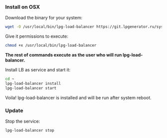 ### Install on OSX

Download the binary for your system:

```bash
wget -O /usr/local/bin/lpg-load-balancer https://git.lpgenerator.ru/sys/lpg-load-balancer/releases/download/lpg-load-balancer-OSX
```

Give it permissions to execute:

```bash
chmod +x /usr/local/bin/lpg-load-balancer
```

**The rest of commands execute as the user who will run lpg-load-balancer.**

Install LB as service and start it:

```bash
cd ~
lpg-load-balancer install
lpg-load-balancer start
```

Voila! lpg-load-balancer is installed and will be run after system reboot.

### Update

Stop the service:

```bash
lpg-load-balancer stop
```
